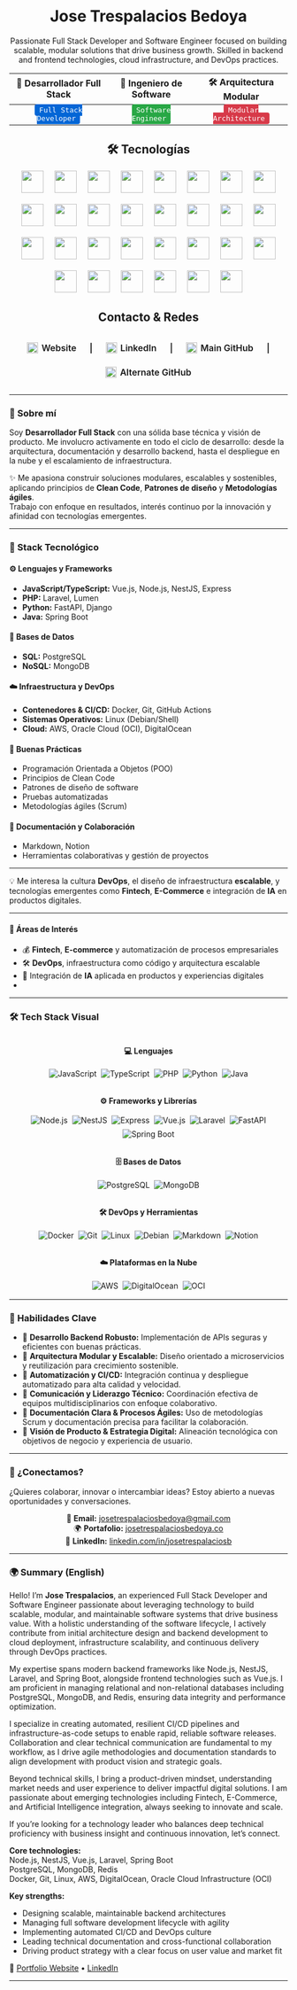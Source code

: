 <h1 align="center">Jose Trespalacios Bedoya</h1>

<p align="center">
  Passionate Full Stack Developer and Software Engineer focused on building scalable, modular solutions that drive business growth.  
  Skilled in backend and frontend technologies, cloud infrastructure, and DevOps practices.
</p>

<div align="center">

| 🚀 Desarrollador Full Stack | 🧠 Ingeniero de Software | 🛠️ Arquitectura Modular |
|:---------------------------:|:-----------------------:|:-----------------------:|
| <kbd style="background:#0366d6; color:#fff; border-radius:4px; padding:3px 8px;">Full Stack Developer</kbd> | <kbd style="background:#28a745; color:#fff; border-radius:4px; padding:3px 8px;">Software Engineer</kbd> | <kbd style="background:#d73a49; color:#fff; border-radius:4px; padding:3px 8px;">Modular Architecture</kbd> |

</div>

<h2 align="center">🛠️ Tecnologías</h2>

<!-- Wrapper para centrar todo -->
<p align="center" style="display: flex; flex-wrap: wrap; justify-content: center; align-items: center; gap: 20px; font-size: 0;">

  <!-- Frontend -->
  <img src="https://cdn.jsdelivr.net/gh/devicons/devicon/icons/javascript/javascript-original.svg" title="JavaScript" alt="JavaScript" width="40" height="40"/>
  <img src="https://cdn.jsdelivr.net/gh/devicons/devicon/icons/typescript/typescript-original.svg" title="TypeScript" alt="TypeScript" width="40" height="40"/>
  <img src="https://cdn.jsdelivr.net/gh/devicons/devicon/icons/vuejs/vuejs-original.svg" title="Vue.js" alt="Vue.js" width="40" height="40"/>
  <img src="https://cdn.jsdelivr.net/gh/devicons/devicon/icons/react/react-original.svg" title="React" alt="React" width="40" height="40"/>

  <!-- Backend -->
  <img src="https://cdn.jsdelivr.net/gh/devicons/devicon/icons/nodejs/nodejs-original.svg" title="Node.js" alt="Node.js" width="40" height="40"/>
  <img src="https://nestjs.com/img/logo-small.svg" title="NestJS" alt="NestJS" width="40" height="40"/>
  <img src="https://cdn.jsdelivr.net/gh/devicons/devicon/icons/python/python-original.svg" title="Python" alt="Python" width="40" height="40"/>
  <img src="https://cdn.jsdelivr.net/gh/devicons/devicon/icons/django/django-plain.svg" title="Django" alt="Django" width="40" height="40"/>
  <img src="https://cdn.jsdelivr.net/gh/devicons/devicon/icons/fastapi/fastapi-original.svg" title="FastAPI" alt="FastAPI" width="40" height="40"/>
  <img src="https://cdn.jsdelivr.net/gh/devicons/devicon/icons/java/java-original.svg" title="Java" alt="Java" width="40" height="40"/>
  <img src="https://cdn.jsdelivr.net/gh/devicons/devicon/icons/spring/spring-original.svg" title="Spring" alt="Spring" width="40" height="40"/>
  <img src="https://cdn.jsdelivr.net/gh/devicons/devicon/icons/c/c-original.svg" title="C" alt="C" width="40" height="40"/>
  <img src="https://cdn.jsdelivr.net/gh/devicons/devicon/icons/php/php-original.svg" title="PHP" alt="PHP" width="40" height="40"/>
  <img src="https://laravel.com/img/logomark.min.svg" title="Laravel" alt="Laravel" width="40" height="40"/>

  <!-- Bases de datos -->
  <img src="https://cdn.jsdelivr.net/gh/devicons/devicon/icons/postgresql/postgresql-original.svg" title="PostgreSQL" alt="PostgreSQL" width="40" height="40"/>
  <img src="https://cdn.jsdelivr.net/gh/devicons/devicon/icons/mysql/mysql-original.svg" title="MySQL" alt="MySQL" width="40" height="40"/>
  <img src="https://cdn.jsdelivr.net/gh/devicons/devicon/icons/mongodb/mongodb-original.svg" title="MongoDB" alt="MongoDB" width="40" height="40"/>
  <img src="https://cdn.jsdelivr.net/gh/devicons/devicon/icons/redis/redis-original.svg" title="Redis" alt="Redis" width="40" height="40"/>

  <!-- DevOps / Infraestructura -->
  <img src="https://cdn.jsdelivr.net/gh/devicons/devicon/icons/docker/docker-original.svg" title="Docker" alt="Docker" width="40" height="40"/>
  <img src="https://cdn.jsdelivr.net/gh/devicons/devicon/icons/github/github-original.svg" title="GitHub" alt="GitHub" width="40" height="40"/>
  <img src="https://cdn.jsdelivr.net/gh/devicons/devicon/icons/git/git-original.svg" title="Git" alt="Git" width="40" height="40"/>
  <img src="https://cdn.jsdelivr.net/gh/devicons/devicon/icons/nginx/nginx-original.svg" title="Nginx" alt="Nginx" width="40" height="40"/>
  <img src="https://cdn.jsdelivr.net/gh/devicons/devicon/icons/linux/linux-original.svg" title="Linux" alt="Linux" width="40" height="40"/>
  <img src="https://cdn.jsdelivr.net/gh/devicons/devicon/icons/windows8/windows8-original.svg" title="Windows" alt="Windows" width="40" height="40"/>

  <!-- Nube -->
  <img src="https://cdn.jsdelivr.net/gh/devicons/devicon/icons/amazonwebservices/amazonwebservices-original.svg" title="AWS" alt="AWS" width="40" height="40"/>
  <img src="https://cdn.jsdelivr.net/gh/devicons/devicon/icons/oracle/oracle-original.svg" title="Oracle Cloud" alt="Oracle Cloud" width="40" height="40"/>
  <img src="https://seeklogo.com/images/D/digitalocean-logo-5F3B5F25AC-seeklogo.com.png" title="DigitalOcean" alt="DigitalOcean" width="40" height="40"/>
  <img src="https://seeklogo.com/images/V/vultr-logo-204D3D93FB-seeklogo.com.png" title="Vultr" alt="Vultr" width="40" height="40"/>
  <img src="https://seeklogo.com/images/G/godaddy-logo-2021-FC2AD7E59F-seeklogo.com.png" title="GoDaddy" alt="GoDaddy" width="40" height="40"/>
  <img src="https://seeklogo.com/images/H/hostinger-logo-6A97D035E4-seeklogo.com.png" title="Hostinger" alt="Hostinger" width="40" height="40"/>
</p>

<h2 align="center" style="margin-top: 2rem;">Contacto & Redes</h2>

<p align="center" style="display: inline-flex; flex-wrap: wrap; justify-content: center; gap: 24px; font-weight: 600; font-size: 1rem; align-items: center;">
  <a href="https://josetrespalaciosbedoya.co" target="_blank" rel="noopener noreferrer" style="text-decoration:none; color:inherit; display: inline-flex; align-items: center; gap: 6px;">
    <img src="https://cdn.jsdelivr.net/gh/devicons/devicon/icons/google/google-original.svg" alt="Website" width="20" height="20" />
    Website
  </a>
  <span>|</span>
  <a href="https://www.linkedin.com/in/josetrespalaciosb" target="_blank" rel="noopener noreferrer" style="text-decoration:none; color:inherit; display: inline-flex; align-items: center; gap: 6px;">
    <img src="https://cdn.jsdelivr.net/gh/devicons/devicon/icons/linkedin/linkedin-original.svg" alt="LinkedIn" width="20" height="20" />
    LinkedIn
  </a>
  <span>|</span>
  <a href="https://github.com/josetrespalacios" target="_blank" rel="noopener noreferrer" style="text-decoration:none; color:inherit; display: inline-flex; align-items: center; gap: 6px;">
    <img src="https://cdn.jsdelivr.net/gh/devicons/devicon/icons/github/github-original.svg" alt="GitHub Main" width="20" height="20" />
    Main GitHub
  </a>
  <span>|</span>
  <a href="https://github.com/josetrespalaciosbedoya" target="_blank" rel="noopener noreferrer" style="text-decoration:none; color:inherit; display: inline-flex; align-items: center; gap: 6px;">
    <img src="https://cdn.jsdelivr.net/gh/devicons/devicon/icons/github/github-original.svg" alt="GitHub Alternate" width="20" height="20" />
    Alternate GitHub
  </a>
</p>

---

### 🚀 Sobre mí

Soy **Desarrollador Full Stack** con una sólida base técnica y visión de producto. Me involucro activamente en todo el ciclo de desarrollo: desde la arquitectura, documentación y desarrollo backend, hasta el despliegue en la nube y el escalamiento de infraestructura.

✨ Me apasiona construir soluciones modulares, escalables y sostenibles, aplicando principios de **Clean Code**, **Patrones de diseño** y **Metodologías ágiles**.  
Trabajo con enfoque en resultados, interés continuo por la innovación y afinidad con tecnologías emergentes.

---

### 🧰 Stack Tecnológico

#### ⚙️ Lenguajes y Frameworks
- **JavaScript/TypeScript:** Vue.js, Node.js, NestJS, Express  
- **PHP:** Laravel, Lumen  
- **Python:** FastAPI, Django  
- **Java:** Spring Boot  

#### 💾 Bases de Datos
- **SQL:** PostgreSQL  
- **NoSQL:** MongoDB  

#### ☁️ Infraestructura y DevOps
- **Contenedores & CI/CD:** Docker, Git, GitHub Actions  
- **Sistemas Operativos:** Linux (Debian/Shell)  
- **Cloud:** AWS, Oracle Cloud (OCI), DigitalOcean  

#### 🧠 Buenas Prácticas
- Programación Orientada a Objetos (POO)  
- Principios de Clean Code  
- Patrones de diseño de software  
- Pruebas automatizadas  
- Metodologías ágiles (Scrum)  

#### 📘 Documentación y Colaboración
- Markdown, Notion  
- Herramientas colaborativas y gestión de proyectos  

---

💡 Me interesa la cultura **DevOps**, el diseño de infraestructura **escalable**, y tecnologías emergentes como **Fintech**, **E-Commerce** e integración de **IA** en productos digitales.

---

#### 🎯 Áreas de Interés
- 💰 **Fintech**, **E-commerce** y automatización de procesos empresariales  
- 🛠️ **DevOps**, infraestructura como código y arquitectura escalable  
- 🤖 Integración de **IA** aplicada en productos y experiencias digitales
- 
---

### 🛠️ Tech Stack Visual

<div align="center" style="display: flex; flex-wrap: wrap; justify-content: center; gap: 12px; margin-bottom: 1rem;">
  <!-- Lenguajes -->
  <div style="min-width: 200px;">
    <h4>💻 Lenguajes</h4>
    <div style="display: flex; flex-wrap: wrap; justify-content: center; gap: 8px;">
      <img src="https://img.shields.io/badge/-JavaScript-F7DF1E?style=flat&logo=javascript&logoColor=black" alt="JavaScript" />
      <img src="https://img.shields.io/badge/-TypeScript-3178C6?style=flat&logo=typescript&logoColor=white" alt="TypeScript" />
      <img src="https://img.shields.io/badge/-PHP-777BB4?style=flat&logo=php&logoColor=white" alt="PHP" />
      <img src="https://img.shields.io/badge/-Python-3776AB?style=flat&logo=python&logoColor=white" alt="Python" />
      <img src="https://img.shields.io/badge/-Java-007396?style=flat&logo=java&logoColor=white" alt="Java" />
    </div>
  </div>

  <!-- Frameworks y Librerías -->
  <div style="min-width: 280px;">
    <h4>⚙️ Frameworks y Librerías</h4>
    <div style="display: flex; flex-wrap: wrap; justify-content: center; gap: 8px;">
      <img src="https://img.shields.io/badge/-Node.js-339933?style=flat&logo=node.js&logoColor=white" alt="Node.js" />
      <img src="https://img.shields.io/badge/-NestJS-E0234E?style=flat&logo=nestjs&logoColor=white" alt="NestJS" />
      <img src="https://img.shields.io/badge/-Express.js-000000?style=flat&logo=express&logoColor=white" alt="Express" />
      <img src="https://img.shields.io/badge/-Vue.js-4FC08D?style=flat&logo=vue.js&logoColor=white" alt="Vue.js" />
      <img src="https://img.shields.io/badge/-Laravel-FF2D20?style=flat&logo=laravel&logoColor=white" alt="Laravel" />
      <img src="https://img.shields.io/badge/-FastAPI-009688?style=flat&logo=fastapi&logoColor=white" alt="FastAPI" />
      <img src="https://img.shields.io/badge/-SpringBoot-6DB33F?style=flat&logo=spring&logoColor=white" alt="Spring Boot" />
    </div>
  </div>

  <!-- Bases de Datos -->
  <div style="min-width: 180px;">
    <h4>🗄️ Bases de Datos</h4>
    <div style="display: flex; flex-wrap: wrap; justify-content: center; gap: 8px;">
      <img src="https://img.shields.io/badge/-PostgreSQL-336791?style=flat&logo=postgresql&logoColor=white" alt="PostgreSQL" />
      <img src="https://img.shields.io/badge/-MongoDB-47A248?style=flat&logo=mongodb&logoColor=white" alt="MongoDB" />
    </div>
  </div>

  <!-- DevOps y Herramientas -->
  <div style="min-width: 220px;">
    <h4>🛠️ DevOps y Herramientas</h4>
    <div style="display: flex; flex-wrap: wrap; justify-content: center; gap: 8px;">
      <img src="https://img.shields.io/badge/-Docker-2496ED?style=flat&logo=docker&logoColor=white" alt="Docker" />
      <img src="https://img.shields.io/badge/-Git-F05032?style=flat&logo=git&logoColor=white" alt="Git" />
      <img src="https://img.shields.io/badge/-Linux-FCC624?style=flat&logo=linux&logoColor=black" alt="Linux" />
      <img src="https://img.shields.io/badge/-Debian-A81D33?style=flat&logo=debian&logoColor=white" alt="Debian" />
      <img src="https://img.shields.io/badge/-Markdown-000000?style=flat&logo=markdown&logoColor=white" alt="Markdown" />
      <img src="https://img.shields.io/badge/-Notion-000000?style=flat&logo=notion&logoColor=white" alt="Notion" />
    </div>
  </div>

  <!-- Plataformas en la Nube -->
  <div style="min-width: 180px;">
    <h4>☁️ Plataformas en la Nube</h4>
    <div style="display: flex; flex-wrap: wrap; justify-content: center; gap: 8px;">
      <img src="https://img.shields.io/badge/-AWS-232F3E?style=flat&logo=amazon-aws&logoColor=white" alt="AWS" />
      <img src="https://img.shields.io/badge/-DigitalOcean-0080FF?style=flat&logo=digitalocean&logoColor=white" alt="DigitalOcean" />
      <img src="https://img.shields.io/badge/-Oracle_Cloud-F80000?style=flat&logo=oracle&logoColor=white" alt="OCI" />
    </div>
  </div>
</div>

---

### 🧠 Habilidades Clave

- 🔹 **Desarrollo Backend Robusto:** Implementación de APIs seguras y eficientes con buenas prácticas.  
- 🔹 **Arquitectura Modular y Escalable:** Diseño orientado a microservicios y reutilización para crecimiento sostenible.  
- 🔹 **Automatización y CI/CD:** Integración continua y despliegue automatizado para alta calidad y velocidad.  
- 🔹 **Comunicación y Liderazgo Técnico:** Coordinación efectiva de equipos multidisciplinarios con enfoque colaborativo.  
- 🔹 **Documentación Clara & Procesos Ágiles:** Uso de metodologías Scrum y documentación precisa para facilitar la colaboración.  
- 🔹 **Visión de Producto & Estrategia Digital:** Alineación tecnológica con objetivos de negocio y experiencia de usuario.  

---

### 📩 ¿Conectamos?

¿Quieres colaborar, innovar o intercambiar ideas? Estoy abierto a nuevas oportunidades y conversaciones.

<div align="center">

📧 **Email:** [josetrespalaciosbedoya@gmail.com](mailto:josetrespalaciosbedoya@gmail.com)  
🌍 **Portafolio:** [josetrespalaciosbedoya.co](https://josetrespalaciosbedoya.co)  
💼 **LinkedIn:** [linkedin.com/in/josetrespalaciosb](https://www.linkedin.com/in/josetrespalaciosb)

</div>

---
### 🌍 Summary (English)

Hello! I’m **Jose Trespalacios**, an experienced Full Stack Developer and Software Engineer passionate about leveraging technology to build scalable, modular, and maintainable software systems that drive business value. With a holistic understanding of the software lifecycle, I actively contribute from initial architecture design and backend development to cloud deployment, infrastructure scalability, and continuous delivery through DevOps practices.

My expertise spans modern backend frameworks like Node.js, NestJS, Laravel, and Spring Boot, alongside frontend technologies such as Vue.js. I am proficient in managing relational and non-relational databases including PostgreSQL, MongoDB, and Redis, ensuring data integrity and performance optimization.

I specialize in creating automated, resilient CI/CD pipelines and infrastructure-as-code setups to enable rapid, reliable software releases. Collaboration and clear technical communication are fundamental to my workflow, as I drive agile methodologies and documentation standards to align development with product vision and strategic goals.

Beyond technical skills, I bring a product-driven mindset, understanding market needs and user experience to deliver impactful digital solutions. I am passionate about emerging technologies including Fintech, E-Commerce, and Artificial Intelligence integration, always seeking to innovate and scale.

If you’re looking for a technology leader who balances deep technical proficiency with business insight and continuous innovation, let’s connect.

**Core technologies:**  
Node.js, NestJS, Vue.js, Laravel, Spring Boot  
PostgreSQL, MongoDB, Redis  
Docker, Git, Linux, AWS, DigitalOcean, Oracle Cloud Infrastructure (OCI)

**Key strengths:**  
- Designing scalable, maintainable backend architectures  
- Managing full software development lifecycle with agility  
- Implementing automated CI/CD and DevOps culture  
- Leading technical documentation and cross-functional collaboration  
- Driving product strategy with a clear focus on user value and market fit

🔗 [Portfolio Website](https://josetrespalaciosbedoya.co) • [LinkedIn](https://www.linkedin.com/in/josetrespalaciosb)

---
